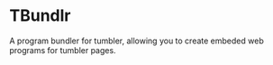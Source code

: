 # TBundlr
A program bundler for tumbler, allowing you to create embeded web programs for tumbler pages.
